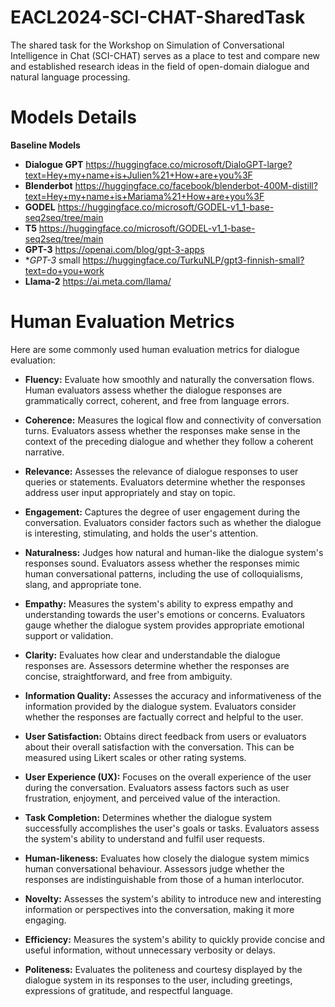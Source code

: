 # EACL2024-SCI-CHAT-SharedTask
The shared task for the Workshop on Simulation of Conversational Intelligence in Chat (SCI-CHAT) serves as a place to test and compare new and established research ideas in the field of open-domain dialogue and natural language processing.

# Models Details
**Baseline Models**
* **Dialogue GPT** https://huggingface.co/microsoft/DialoGPT-large?text=Hey+my+name+is+Julien%21+How+are+you%3F
* **Blenderbot** https://huggingface.co/facebook/blenderbot-400M-distill?text=Hey+my+name+is+Mariama%21+How+are+you%3F
*  **GODEL** https://huggingface.co/microsoft/GODEL-v1_1-base-seq2seq/tree/main
*  **T5** https://huggingface.co/microsoft/GODEL-v1_1-base-seq2seq/tree/main
*  **GPT-3** https://openai.com/blog/gpt-3-apps
*  **GPT-3* small https://huggingface.co/TurkuNLP/gpt3-finnish-small?text=do+you+work
*  **Llama-2** https://ai.meta.com/llama/

# Human Evaluation Metrics
Here are some commonly used human evaluation metrics for dialogue evaluation:
* **Fluency:** Evaluate how smoothly and naturally the conversation flows. Human evaluators assess whether the dialogue responses are grammatically correct, coherent, and free from language errors.
  
* **Coherence:** Measures the logical flow and connectivity of conversation turns. Evaluators assess whether the responses make sense in the context of the preceding dialogue and whether they follow a coherent narrative.

* **Relevance:** Assesses the relevance of dialogue responses to user queries or statements. Evaluators determine whether the responses address user input appropriately and stay on topic.

* **Engagement:** Captures the degree of user engagement during the conversation. Evaluators consider factors such as whether the dialogue is interesting, stimulating, and holds the user's attention.

* **Naturalness:** Judges how natural and human-like the dialogue system's responses sound. Evaluators assess whether the responses mimic human conversational patterns, including the use of colloquialisms, slang, and appropriate tone.
* **Empathy:** Measures the system's ability to express empathy and understanding towards the user's emotions or concerns. Evaluators gauge whether the dialogue system provides appropriate emotional support or validation.
* **Clarity:** Evaluates how clear and understandable the dialogue responses are. Assessors determine whether the responses are concise, straightforward, and free from ambiguity.
* **Information Quality:** Assesses the accuracy and informativeness of the information provided by the dialogue system. Evaluators consider whether the responses are factually correct and helpful to the user.
* **User Satisfaction:** Obtains direct feedback from users or evaluators about their overall satisfaction with the conversation. This can be measured using Likert scales or other rating systems.
* **User Experience (UX):** Focuses on the overall experience of the user during the conversation. Evaluators assess factors such as user frustration, enjoyment, and perceived value of the interaction.
* **Task Completion:** Determines whether the dialogue system successfully accomplishes the user's goals or tasks. Evaluators assess the system's ability to understand and fulfil user requests.
* **Human-likeness:** Evaluates how closely the dialogue system mimics human conversational behaviour. Assessors judge whether the responses are indistinguishable from those of a human interlocutor.
* **Novelty:** Assesses the system's ability to introduce new and interesting information or perspectives into the conversation, making it more engaging.
* **Efficiency:** Measures the system's ability to quickly provide concise and useful information, without unnecessary verbosity or delays.
* **Politeness:** Evaluates the politeness and courtesy displayed by the dialogue system in its responses to the user, including greetings, expressions of gratitude, and respectful language.
